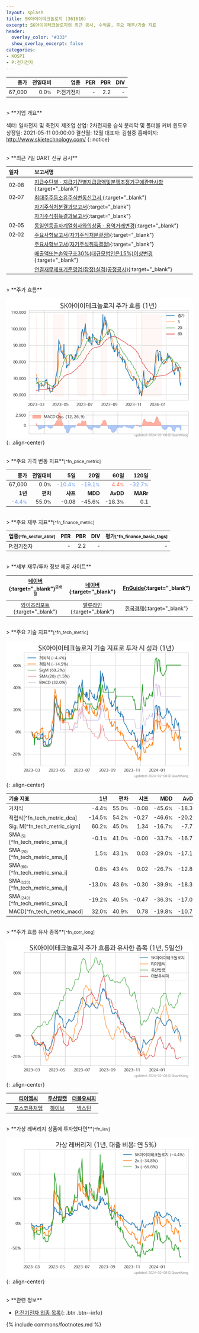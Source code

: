 ```yaml
---
layout: splash
title: SK아이이테크놀로지 (361610)
excerpt: SK아이이테크놀로지의 최근 공시, 수익률, 주요 재무/기술 지표
header:
  overlay_color: "#333"
  show_overlay_excerpt: false
categories:
- KOSPI
- P:전기전자
---
```


| **종가** | **전일대비** | **업종** | **PER** | **PBR** | **DIV** |
| -------: | -----------: | -------: | ------: | ------: | ------: |
| 67,000 | 0.0<small>%</small> | P:전기전자 | - | 2.2 | - |

<!-- more -->

<br>
> **기업 개요**<a id="company"></a>

섹터: 일차전지 및 축전지 제조업  산업: 2차전지용 습식 분리막 및 폴더블 커버 윈도우  상장일: 2021-05-11 00:00:00  결산월: 12월  대표자: 김철중  홈페이지: http://www.skietechnology.com/  {: notice}

<br>
> **최근 7일 DART 신규 공시**<a id="dart"></a>

| **일자** |      | **보고서명** |
| :------- | :--- | :----------- |
| 02&#x2011;08 | | [지급수단별ㆍ지급기간별지급금액및분쟁조정기구에관한사항](https://dart.fss.or.kr/dsaf001/main.do?rcpNo=20240208000268){:target="_blank"} |
| 02&#x2011;07 | | [최대주주등소유주식변동신고서              ](https://dart.fss.or.kr/dsaf001/main.do?rcpNo=20240207800798){:target="_blank"} |
|  | | [자기주식처분결과보고서](https://dart.fss.or.kr/dsaf001/main.do?rcpNo=20240207000656){:target="_blank"} |
|  | | [자기주식취득결과보고서](https://dart.fss.or.kr/dsaf001/main.do?rcpNo=20240207000641){:target="_blank"} |
| 02&#x2011;05 | | [동일인등출자계열회사와의상품ㆍ용역거래변경](https://dart.fss.or.kr/dsaf001/main.do?rcpNo=20240205000127){:target="_blank"} |
| 02&#x2011;02 | | [주요사항보고서(자기주식처분결정)](https://dart.fss.or.kr/dsaf001/main.do?rcpNo=20240202000347){:target="_blank"} |
|  | | [주요사항보고서(자기주식취득결정)](https://dart.fss.or.kr/dsaf001/main.do?rcpNo=20240202000330){:target="_blank"} |
|  | | [매출액또는손익구조30%(대규모법인은15%)이상변경](https://dart.fss.or.kr/dsaf001/main.do?rcpNo=20240202800513){:target="_blank"} |
|  | | [연결재무제표기준영업(잠정)실적(공정공시)](https://dart.fss.or.kr/dsaf001/main.do?rcpNo=20240202800054){:target="_blank"} |

<br>
> **주가 흐름**<a id="price"></a>

![361610](/stock/images/361610.png){: .align-center}

<br>
> **주요 가격 변동 지표**<small>[^fn_price_metric]</small>

| **종가** | **전일대비** | **5일** | **20일** | **60일** | **120일** |
| -------: | -----------: | ------: | -------: | -------: | --------: |
| 67,000 | 0.0<small>%</small> | <span style="color: cornflowerblue">-10.4<small>%</small></span> | <span style="color: cornflowerblue">-19.1<small>%</small></span> | <span style="color: tomato">4.4<small>%</small></span> | <span style="color: cornflowerblue">-32.7<small>%</small></span> |
| **1년** | **편차** | **샤프** | **MDD** | **AvDD** | **MARr** |
| <span style="color: cornflowerblue">-4.4<small>%</small></span> | 55.0<small>%</small> | -0.08 | -45.6<small>%</small> | -18.3<small>%</small> | 0.1 |

<br>
> **주요 재무 지표**<small>[^fn_finance_metric]</small>

| **업종**<small>[^fn_sector_abbr]</small> | **PER** | **PBR** | **DIV** | **평가**<small>[^fn_finance_basic_tags]</small> |
| :--------------------------------------- | ------: | ------: | ------: | ----------------------------------------------: |
| P:전기전자 | - | 2.2 | - | - |

<br>
> **세부 재무/투자 정보 제공 사이트**

| [네이버](https://m.stock.naver.com/domestic/stock/361610/finance/summary){:target="_blank"}<sup><small>모바일</small></sup> | [네이버](https://finance.naver.com/item/coinfo.naver?code=361610){:target="_blank"} | [FnGuide](https://comp.fnguide.com/SVO2/ASP/SVD_Invest.asp?gicode=A361610&MenuYn=Y){:target="_blank"} |
| :---: | :---: | :---: |
| [와이즈리포트](https://comp.wisereport.co.kr/company/c1040001.aspx?cmp_cd=361610){:target="_blank"} | [밸류라인](https://www.valueline.co.kr/finance/summary/361610){:target="_blank"} | [한국경제](https://markets.hankyung.com/stock/361610/financial-summary){:target="_blank"} |

<br>
> **주요 기술 지표**<small>[^fn_tech_metric]</small>


![361610](/stock/images/361610_tech.png){: .align-center}

| **기술 지표** | **1년** | **편차** | **샤프** | **MDD** | **AvDD** |
| :------------ | ------: | -----------: | -------: | ------: | -------: |
| 거치식 | -4.4<small>%</small> | 55.0<small>%</small> | -0.08 | -45.6<small>%</small> | -18.3<small>%</small> |
| 적립식[^fn_tech_metric_dca] | -14.5<small>%</small> | 54.2<small>%</small> | -0.27 | -46.6<small>%</small> | -20.2<small>%</small> |
| Sig. M[^fn_tech_metric_sigm] | 60.2<small>%</small> | 45.0<small>%</small> | 1.34 | -16.7<small>%</small> | -7.7<small>%</small> |
| SMA<small><sub>(5)</sub></small>[^fn_tech_metric_sma_i] | -0.1<small>%</small> | 41.0<small>%</small> | -0.00 | -33.7<small>%</small> | -16.7<small>%</small> |
| SMA<small><sub>(20)</sub></small>[^fn_tech_metric_sma_i] | 1.5<small>%</small> | 43.1<small>%</small> | 0.03 | -29.0<small>%</small> | -17.1<small>%</small> |
| SMA<small><sub>(60)</sub></small>[^fn_tech_metric_sma_i] | 0.8<small>%</small> | 43.4<small>%</small> | 0.02 | -26.7<small>%</small> | -12.8<small>%</small> |
| SMA<small><sub>(120)</sub></small>[^fn_tech_metric_sma_i] | -13.0<small>%</small> | 43.6<small>%</small> | -0.30 | -39.9<small>%</small> | -18.3<small>%</small> |
| SMA<small><sub>(240)</sub></small>[^fn_tech_metric_sma_i] | -19.2<small>%</small> | 40.5<small>%</small> | -0.47 | -36.3<small>%</small> | -17.0<small>%</small> |
| MACD[^fn_tech_metric_macd] | 32.0<small>%</small> | 40.9<small>%</small> | 0.78 | -19.8<small>%</small> | -10.7<small>%</small> |

<br>
> **주가 흐름 유사 종목**<a id="corr"></a><small>[^fn_corr_long]</small>

![361610](/stock/images/361610_corr.png){: .align-center}

|       | [티이엠씨](/425040/) | [두산밥캣](/241560/) | [더블유씨피](/393890/) |
| :---: | :------------------------------------: | :------------------------------------: | :------------------------------------: |
|       | [포스코퓨처엠](/003670/) | [하이브](/352820/) | [넥스틴](/348210/) |

<br>
> **가상 레버리지 상품에 투자했다면**<a id="2x"></a><small>[^fn_lev]</small>

![361610](/stock/images/361610_2x.png){: .align-center}

<br>
> **관련 정보**

- [P:전기전자 업종 목록](/stats/sector/kospi_업종_전기전자_종목/){: .btn .btn--info}

{% include commons/footnotes.md %}